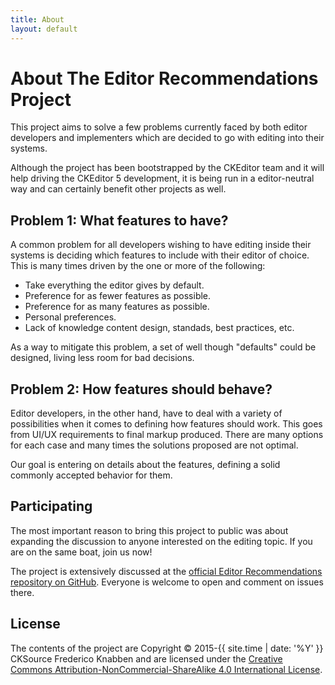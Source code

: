 ```yaml
---
title: About
layout: default
---
```


<div class="page-header">
	<h1>About The Editor Recommendations Project</h1>
</div>

This project aims to solve a few problems currently faced by both editor developers and implementers which are decided to go with editing into their systems.

Although the project has been bootstrapped by the CKEditor team and it will help driving the CKEditor 5 development, it is being run in a editor-neutral way and can certainly benefit other projects as well.

## Problem 1: What features to have?

A common problem for all developers wishing to have editing inside their systems is deciding which features to include with their editor of choice. This is many times driven by the one or more of the following:

 * Take everything the editor gives by default.
 * Preference for as fewer features as possible.
 * Preference for as many features as possible.
 * Personal preferences.
 * Lack of knowledge content design, standads, best practices, etc.

As a way to mitigate this problem, a set of well though "defaults" could be designed, living less room for bad decisions.

## Problem 2: How features should behave?

Editor developers, in the other hand, have to deal with a variety of possibilities when it comes to defining how features should work. This goes from UI/UX requirements to final markup produced. There are many options for each case and many times the solutions proposed are not optimal.

Our goal is entering on details about the features, defining a solid commonly accepted behavior for them.

## Participating

The most important reason to bring this project to public was about expanding the discussion to anyone interested on the editing topic. If you are on the same boat, join us now!

The project is extensively discussed at the [official Editor Recommendations repository on GitHub](http://). Everyone is welcome to open and comment on issues there.

## License

The contents of the project are Copyright © 2015-{{ site.time | date: '%Y' }} CKSource Frederico Knabben and are licensed under the [Creative Commons Attribution-NonCommercial-ShareAlike 4.0 International License](http://creativecommons.org/licenses/by-nc-sa/4.0/).
